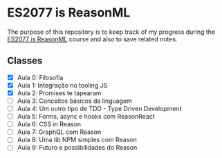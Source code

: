 # ES2077 is ReasonML

The purpose of this repository is to keep track of my progress during the [ES2077 is ReasonML](https://es77.fakenickels.dev/) course and also to save related notes.

## Classes

- [x] Aula 0: Filosofia
- [x] Aula 1: Integração no tooling JS
- [x] Aula 2: Promises te tapearam
- [ ] Aula 3: Conceitos básicos da linguagem
- [ ] Aula 4: Um outro tipo de TDD - Type Driven Development
- [ ] Aula 5: Forms, async e hooks com ReasonReact
- [ ] Aula 6: CSS in Reason
- [ ] Aula 7: GraphQL com Reason
- [ ] Aula 8: Uma lib NPM simples com Reason
- [ ] Aula 9: Futuro e possibilidades do Reason
